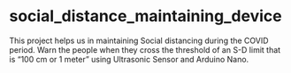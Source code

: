 # social_distance_maintaining_device
This project helps us in maintaining Social distancing during the COVID period. Warn the people when they cross the threshold of an S-D limit that is “100 cm or 1 meter” using Ultrasonic Sensor and Arduino Nano.
